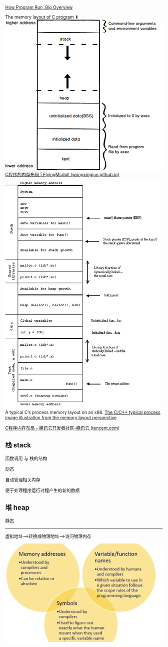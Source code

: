 [How Program Run, Big Overview](../System/How%20Program%20Run,%20Big%20Overview.pdf)


The memory layout of C program ⬇
![Memory layout of C program](../Algorithm/Picture/Pasted%20image%2020230124203149.png "Memory layout of C program") 
[C程序的内存布局 | FlyingMcdull (wongxingjun.github.io)](https://wongxingjun.github.io/2015/07/25/C%E7%A8%8B%E5%BA%8F%E7%9A%84%E5%86%85%E5%AD%98%E5%B8%83%E5%B1%80/)



![](../Algorithm/Picture/Pasted%20image%2020230125155017.png)
A typical C’s process memory layout on an x86.
[The C/C++ typical process image illustration from the memory layout perspective](https://www.installsetupconfig.com/win32programming/processtoolhelpapis12.html)

[C程序内存布局 - 腾讯云开发者社区-腾讯云 (tencent.com)](https://cloud.tencent.com/developer/article/1825840)



## 栈 stack

函数调用 与 栈的结构 

动态

自动管理相关内存

便于处理程序运行过程产生的新的数据

## 堆 heap

静态

***

虚拟地址-->转换成物理地址-->访问物理内存


![](../Algorithm/Picture/Pasted%20image%2020230125162920.png)
